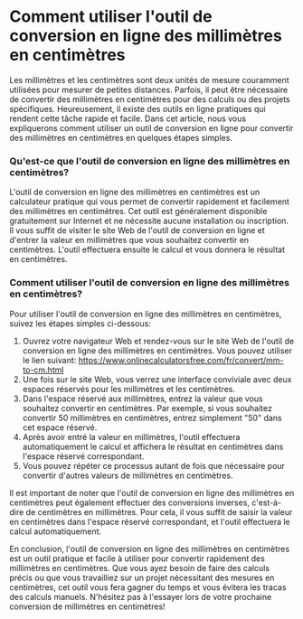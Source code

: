 Comment utiliser l'outil de conversion en ligne des millimètres en centimètres
==============================================================================

Les millimètres et les centimètres sont deux unités de mesure couramment utilisées pour mesurer de petites distances. Parfois, il peut être nécessaire de convertir des millimètres en centimètres pour des calculs ou des projets spécifiques. Heureusement, il existe des outils en ligne pratiques qui rendent cette tâche rapide et facile. Dans cet article, nous vous expliquerons comment utiliser un outil de conversion en ligne pour convertir des millimètres en centimètres en quelques étapes simples.

### Qu'est-ce que l'outil de conversion en ligne des millimètres en centimètres?

L'outil de conversion en ligne des millimètres en centimètres est un calculateur pratique qui vous permet de convertir rapidement et facilement des millimètres en centimètres. Cet outil est généralement disponible gratuitement sur Internet et ne nécessite aucune installation ou inscription. Il vous suffit de visiter le site Web de l'outil de conversion en ligne et d'entrer la valeur en millimètres que vous souhaitez convertir en centimètres. L'outil effectuera ensuite le calcul et vous donnera le résultat en centimètres.

### Comment utiliser l'outil de conversion en ligne des millimètres en centimètres?

Pour utiliser l'outil de conversion en ligne des millimètres en centimètres, suivez les étapes simples ci-dessous:

1. Ouvrez votre navigateur Web et rendez-vous sur le site Web de l'outil de conversion en ligne des millimètres en centimètres. Vous pouvez utiliser le lien suivant: <https://www.onlinecalculatorsfree.com/fr/convert/mm-to-cm.html>
2. Une fois sur le site Web, vous verrez une interface conviviale avec deux espaces réservés pour les millimètres et les centimètres.
3. Dans l'espace réservé aux millimètres, entrez la valeur que vous souhaitez convertir en centimètres. Par exemple, si vous souhaitez convertir 50 millimètres en centimètres, entrez simplement "50" dans cet espace réservé.
4. Après avoir entré la valeur en millimètres, l'outil effectuera automatiquement le calcul et affichera le résultat en centimètres dans l'espace réservé correspondant.
5. Vous pouvez répéter ce processus autant de fois que nécessaire pour convertir d'autres valeurs de millimètres en centimètres.

Il est important de noter que l'outil de conversion en ligne des millimètres en centimètres peut également effectuer des conversions inverses, c'est-à-dire de centimètres en millimètres. Pour cela, il vous suffit de saisir la valeur en centimètres dans l'espace réservé correspondant, et l'outil effectuera le calcul automatiquement.

En conclusion, l'outil de conversion en ligne des millimètres en centimètres est un outil pratique et facile à utiliser pour convertir rapidement des millimètres en centimètres. Que vous ayez besoin de faire des calculs précis ou que vous travailliez sur un projet nécessitant des mesures en centimètres, cet outil vous fera gagner du temps et vous évitera les tracas des calculs manuels. N'hésitez pas à l'essayer lors de votre prochaine conversion de millimètres en centimètres!